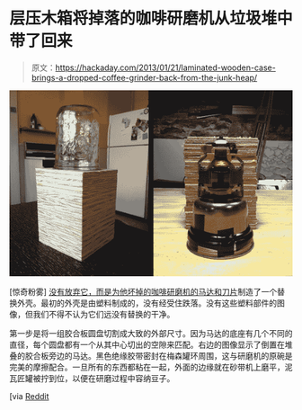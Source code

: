 # 层压木箱将掉落的咖啡研磨机从垃圾堆中带了回来

> 原文：<https://hackaday.com/2013/01/21/laminated-wooden-case-brings-a-dropped-coffee-grinder-back-from-the-junk-heap/>

![coffee-grinder-fix](img/da751b1e6784f86e8d1fff755095e1d6.png)

[惊奇粉雾] [没有放弃它，而是为他坏掉的咖啡研磨机的马达和刀片](http://imgur.com/a/E0Mfu#KTAJt)制造了一个替换外壳。最初的外壳是由塑料制成的，没有经受住跌落。没有这些塑料部件的图像，但我们不得不认为它们远没有替换的干净。

第一步是将一组胶合板圆盘切割成大致的外部尺寸。因为马达的底座有几个不同的直径，每个圆盘都有一个从其中心切出的空隙来匹配。右边的图像显示了倒置在堆叠的胶合板旁边的马达。黑色绝缘胶带密封在梅森罐环周围，这与研磨机的原碗是完美的摩擦配合。一旦所有的东西都粘在一起，外面的边缘就在砂带机上磨平，泥瓦匠罐被拧到位，以便在研磨过程中容纳豆子。

[via [Reddit](http://www.reddit.com/r/DIY/comments/16to5w/i_dropped_my_coffee_grinder_so_i_rebuilt_it_with/)